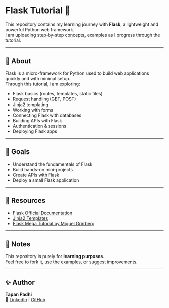 # Flask Tutorial 🚀

This repository contains my learning journey with **Flask**, a lightweight and powerful Python web framework.  
I am uploading step-by-step concepts, examples as I progress through the tutorial.  

---

## 📌 About
Flask is a micro-framework for Python used to build web applications quickly and with minimal setup.  
Through this tutorial, I am exploring:
- Flask basics (routes, templates, static files)
- Request handling (GET, POST)
- Jinja2 templating
- Working with forms
- Connecting Flask with databases
- Building APIs with Flask
- Authentication & sessions
- Deploying Flask apps

---

## 🎯 Goals
- Understand the fundamentals of Flask
- Build hands-on mini-projects
- Create APIs with Flask
- Deploy a small Flask application

---

## 📖 Resources
- [Flask Official Documentation](https://flask.palletsprojects.com/)
- [Jinja2 Templates](https://jinja.palletsprojects.com/)
- [Flask Mega Tutorial by Miguel Grinberg](https://blog.miguelgrinberg.com/post/the-flask-mega-tutorial-part-i-hello-world)

---

## 📝 Notes
This repository is purely for **learning purposes**.  
Feel free to fork it, use the examples, or suggest improvements.

---

## ✨ Author
**Tapan Padhi**  
🔗 [LinkedIn](https://linkedin.com/in/tapan-kumar-padhii-81b309252/) | [GitHub](https://github.com/tapand3v3lop3r)
